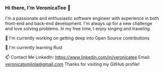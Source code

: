 <!--
**VeronicaTee/VeronicaTee** is a ✨ _special_ ✨ repository because its `README.md` (this file) appears on your GitHub profile.

Here are some ideas to get you started:

- 🔭 I’m currently working on ...
- 🌱 I’m currently learning ...
- 👯 I’m looking to collaborate on ...
- 🤔 I’m looking for help with ...
- 💬 Ask me about ...
- 📫 How to reach me: ...
- 😄 Pronouns: ...
- ⚡ Fun fact: ...
-->

### Hi there, I'm VeronicaTee 👋
I'm a passionate and enthusiastic software engineer with experience in both front-end and back-end development. I'm always up for a new challenge and love solving problems. In my free time, I enjoy singing and traveling.

🔭 I'm currently working on getting deep into Open Source contributions

🌱 I'm currently learning Rust

📫 Contact Me
LinkedIn: https://www.linkedin.com/in/veronicatee
Email: veronicatomilola@gmail.com
Thanks for visiting my GitHub profile!
